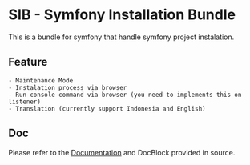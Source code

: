 SIB - Symfony Installation Bundle
=================================

This is a bundle for symfony that handle symfony project instalation.

Feature
-------

    - Maintenance Mode
    - Instalation process via browser
    - Run console command via browser (you need to implements this on listener)
    - Translation (currently support Indonesia and English)

Doc
---

Please refer to the [Documentation](doc/index.md) and DocBlock provided in source.
